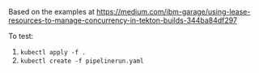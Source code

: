 Based on the examples at
https://medium.com/ibm-garage/using-lease-resources-to-manage-concurrency-in-tekton-builds-344ba84df297

To test:

1. `kubectl apply -f .`
2. `kubectl create -f pipelinerun.yaml`

